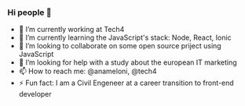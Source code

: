 ### Hi people 👋

- 🔭 I’m currently working at Tech4
- 🌱 I’m currently learning the JavaScript's stack: Node, React, Ionic
- 👯 I’m looking to collaborate on some open source priject using JavaScript
- 🤔 I’m looking for help with a study about the european IT marketing
- 📫 How to reach me: @anameloni, @tech4
- ⚡ Fun fact: I am a Civil Engeneer at a career transition to front-end developer
